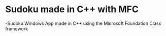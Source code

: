 # Sudoku made in C++ with MFC
-Sudoku Windows App made in C++ using the Microsoft Foundation Class framework
